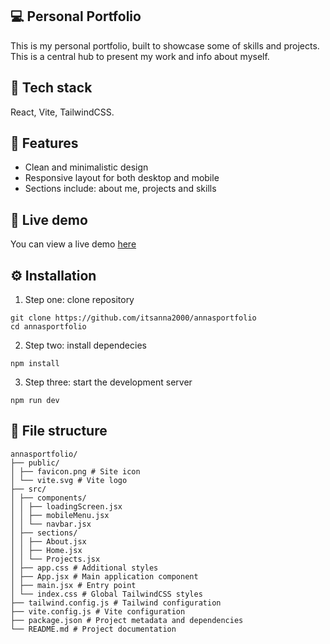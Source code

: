 
## 💻 Personal Portfolio
This is my personal portfolio, built to showcase some of skills and projects. This is a central hub to present my work and info about myself.

## 🔧 Tech stack
React, Vite, TailwindCSS.

## 🎯 Features
- Clean and minimalistic design<br>
- Responsive layout for both desktop and mobile<br>
- Sections include: about me, projects and skills

## 👀 Live demo
You can view a live demo [here](https://itsanna2000.github.io/annasportfolio)

## ⚙ Installation
1. Step one: clone repository
```
git clone https://github.com/itsanna2000/annasportfolio
cd annasportfolio
```
2. Step two: install dependecies
```
npm install
```
3. Step three: start the development server
```
npm run dev 
```
## 📁 File structure
```
annasportfolio/
├── public/
│ ├── favicon.png # Site icon
│ └── vite.svg # Vite logo
├── src/
│ ├── components/
│ │ ├── loadingScreen.jsx
│ │ ├── mobileMenu.jsx
│ │ └── navbar.jsx
│ ├── sections/
│ │ ├── About.jsx
│ │ ├── Home.jsx
│ │ └── Projects.jsx
│ ├── app.css # Additional styles
│ ├── App.jsx # Main application component
│ ├── main.jsx # Entry point
│ └── index.css # Global TailwindCSS styles
├── tailwind.config.js # Tailwind configuration
├── vite.config.js # Vite configuration
├── package.json # Project metadata and dependencies
└── README.md # Project documentation
```